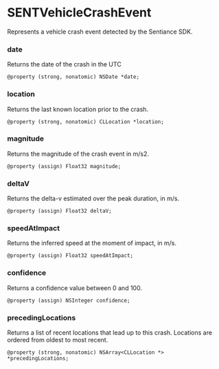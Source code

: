 # SENTVehicleCrashEvent

Represents a vehicle crash event detected by the Sentiance SDK.

### date

Returns the date of the crash in the UTC

```
@property (strong, nonatomic) NSDate *date;
```

### location

Returns the last known location prior to the crash.

```
@property (strong, nonatomic) CLLocation *location;
```

### magnitude

Returns the magnitude of the crash event in m/s2.

```
@property (assign) Float32 magnitude;
```

### deltaV

Returns the delta-v estimated over the peak duration, in m/s.

```
@property (assign) Float32 deltaV;
```

### speedAtImpact

Returns the inferred speed at the moment of impact, in m/s.

```
@property (assign) Float32 speedAtImpact;
```

### confidence

Returns a confidence value between 0 and 100.

```
@property (assign) NSInteger confidence;
```

### precedingLocations

Returns a list of recent locations that lead up to this crash. Locations are ordered from oldest to most recent.

```
@property (strong, nonatomic) NSArray<CLLocation *> *precedingLocations;
```

